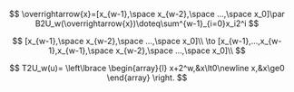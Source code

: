 $$
\overrightarrow{x}=[x_{w-1},\space x_{w-2},\space ...,\space x_0]\par
B2U_w(\overrightarrow{x})\doteq\sum^{w-1}_{i=0}x_i2^i
$$

$$
[x_{w-1},\space x_{w-2},\space ...,\space x_0]\\
\to
[x_{w-1},...,x_{w-1},x_{w-1},\space x_{w-2},\space ...,\space x_0]\\
$$

$$
T2U_w(u)=
\left\lbrace
\begin{array}{l}
x+2^w,&x\lt0\newline
x,&x\ge0
\end{array}
\right.
$$
